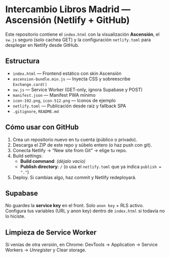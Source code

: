 # Intercambio Libros Madrid — Ascensión (Netlify + GitHub)

Este repositorio contiene el `index.html` con la visualización **Ascensión**, el `sw.js` seguro (solo cachea GET) y la configuración `netlify.toml` para desplegar en Netlify desde GitHub.

## Estructura
- `index.html` — Frontend estático con skin Ascensión
- `ascension-bundle.min.js` — Inyecta CSS y sobreescribe `Exchange.card()`
- `sw.js` — Service Worker (GET-only, ignora Supabase y POST)
- `manifest.json` — Manifest PWA mínimo
- `icon-192.png`, `icon-512.png` — Iconos de ejemplo
- `netlify.toml` — Publicación desde raíz y fallback SPA
- `.gitignore`, `README.md`

## Cómo usar con GitHub
1. Crea un repositorio nuevo en tu cuenta (público o privado).
2. Descarga el ZIP de este repo y súbelo entero (o haz push con git).
3. Conecta Netlify → “New site from Git” → elige tu repo.
4. Build settings:
   - **Build command**: *(déjalo vacío)*
   - **Publish directory**: `/` (o usa el `netlify.toml` que ya indica `publish = "."`)
5. Deploy. Si cambias algo, haz commit y Netlify redeployará.

## Supabase
No guardes la **service key** en el front. Solo `anon key` + RLS activo. Configura tus variables (URL y anon key) dentro de `index.html` si todavía no lo hiciste.

## Limpieza de Service Worker
Si venías de otra versión, en Chrome: DevTools → Application → Service Workers → *Unregister* y Clear storage.
